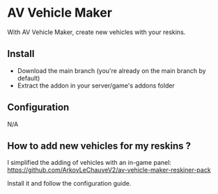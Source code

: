 # AV Vehicle Maker
With AV Vehicle Maker, create new vehicles with your reskins.

## Install
- Download the main branch (you're already on the main branch by default)
- Extract the addon in your server/game's addons folder

## Configuration
N/A

## How to add new vehicles for my reskins ?
I simplified the adding of vehicles with an in-game panel:
https://github.com/ArkovLeChauveV2/av-vehicle-maker-reskiner-pack

Install it and follow the configuration guide.

